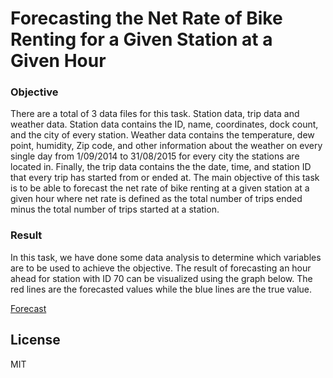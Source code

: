 # Forecasting the Net Rate of Bike Renting for a Given Station at a Given Hour


### Objective
There are a total of 3 data files for this task. Station data, trip data and weather data. Station data contains the ID, name, coordinates, dock count, and the city of every station. Weather data contains the temperature, dew point, humidity, Zip code, and other information about the weather on every single day from 1/09/2014 to 31/08/2015 for every city the stations are located in. Finally, the trip data contains the the date, time, and station ID that every trip has started from or ended at. The main objective of this task is to be able to forecast the net rate of bike renting at a given station at a given hour where net rate is defined as the total number of trips ended minus the total number of trips started at a station.

### Result
 In this task, we have done some data analysis to determine which variables are to be used to achieve the objective. The result of forecasting an hour ahead for station with ID 70 can be visualized using the graph below. The red lines are the forecasted values while the blue lines are the true value.
 
 [Forecast](forecast.jpg)


License
----

MIT